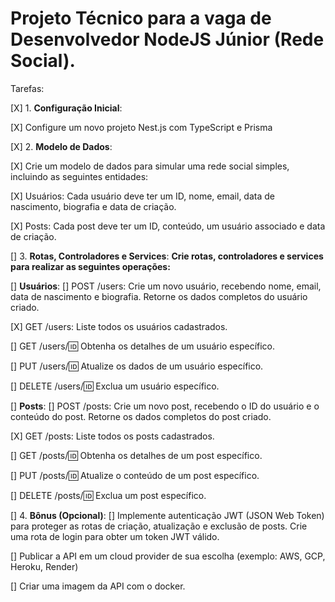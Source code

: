 # Projeto Técnico para a vaga de Desenvolvedor NodeJS Júnior (Rede Social).

Tarefas:

[X] 1. **Configuração Inicial**:

[X] Configure um novo projeto Nest.js com TypeScript e Prisma

[X] 2. **Modelo de Dados**:

[X] Crie um modelo de dados para simular uma rede social simples, incluindo as seguintes entidades:

[X] Usuários: Cada usuário deve ter um ID, nome, email, data de nascimento, biografia e data de criação.

[X] Posts: Cada post deve ter um ID, conteúdo, um usuário associado e data de criação.


[] 3. **Rotas, Controladores e Services**:
**Crie rotas, controladores e services para realizar as seguintes operações:**

[] **Usuários**:
[] POST /users: Crie um novo usuário, recebendo nome, email, data de nascimento e biografia. Retorne os dados completos do usuário criado.

[X] GET /users: Liste todos os usuários cadastrados.

[] GET /users/:id: Obtenha os detalhes de um usuário específico.

[] PUT /users/:id: Atualize os dados de um usuário específico.

[] DELETE /users/:id: Exclua um usuário específico.


[] **Posts**:
[] POST /posts: Crie um novo post, recebendo o ID do usuário e o conteúdo do post. Retorne os dados completos do post criado.

[X] GET /posts: Liste todos os posts cadastrados.

[] GET /posts/:id: Obtenha os detalhes de um post específico.

[] PUT /posts/:id: Atualize o conteúdo de um post específico.

[] DELETE /posts/:id: Exclua um post específico.



[] 4. **Bônus (Opcional)**:
[] Implemente autenticação JWT (JSON Web Token) para proteger as rotas de criação, atualização e exclusão de posts. Crie uma rota de login para obter um token JWT válido.

[] Publicar a API em um cloud provider de sua escolha (exemplo: AWS, GCP, Heroku, Render)

[] Criar uma imagem da API com o docker.